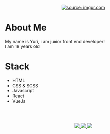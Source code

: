 <p align="center">
<a href="https://imgur.com/dDyEmZq"><img src="https://i.imgur.com/dDyEmZq.png" title="source: imgur.com" /></a>
</p>

# About Me
My name is Yuri, i am junior front end developer!
<br />
I am 18 years old

# Stack

- HTML
- CSS & SCSS
- Javascript
- React
- VueJs

<br />
<br />

 <p align="center">
  <a target="_blank" href="https://github.com/hyperyuri/">
    <img src="https://img.shields.io/badge/-GITHUB-black?style=for-the-badge&logo=github" />
  </a>
  <a target="_blank" href="https://www.linkedin.com/in/yuri-alves-miguel-985790198/">
    <img src="https://img.shields.io/badge/-LINKEDIN-black?style=for-the-badge&logo=linkedin" />
  </a>
   <a target="_blank" href="https://twitter.com/Yalvesmiguel">
    <img src="https://img.shields.io/badge/-TWITTER-black?style=for-the-badge&logo=twitter&logoColor=white" />
  </a>
</p>

